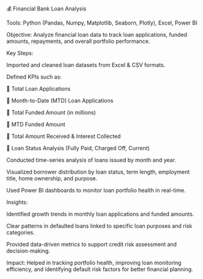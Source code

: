 💰 Financial Bank Loan Analysis

Tools: Python (Pandas, Numpy, Matplotlib, Seaborn, Plotly), Excel, Power BI

Objective:
Analyze financial loan data to track loan applications, funded amounts, repayments, and overall portfolio performance.

Key Steps:

Imported and cleaned loan datasets from Excel & CSV formats.

Defined KPIs such as:

📌 Total Loan Applications

📌 Month-to-Date (MTD) Loan Applications

📌 Total Funded Amount (in millions)

📌 MTD Funded Amount

📌 Total Amount Received & Interest Collected

📌 Loan Status Analysis (Fully Paid, Charged Off, Current)

Conducted time-series analysis of loans issued by month and year.

Visualized borrower distribution by loan status, term length, employment title, home ownership, and purpose.

Used Power BI dashboards to monitor loan portfolio health in real-time.

Insights:

Identified growth trends in monthly loan applications and funded amounts.

Clear patterns in defaulted loans linked to specific loan purposes and risk categories.

Provided data-driven metrics to support credit risk assessment and decision-making.

Impact:
Helped in tracking portfolio health, improving loan monitoring efficiency, and identifying default risk factors for better financial planning.
